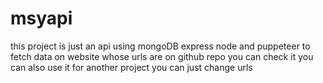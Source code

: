 # msyapi
this project is just an api using mongoDB  express node and puppeteer to fetch data on website  whose urls are on github repo you can check it you can also use it for another project you can just change urls
